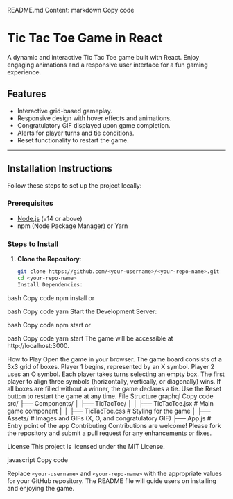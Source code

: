 README.md Content:
markdown
Copy code

# Tic Tac Toe Game in React

A dynamic and interactive Tic Tac Toe game built with React. Enjoy engaging animations and a responsive user interface for a fun gaming experience.

## Features

- Interactive grid-based gameplay.
- Responsive design with hover effects and animations.
- Congratulatory GIF displayed upon game completion.
- Alerts for player turns and tie conditions.
- Reset functionality to restart the game.

---

## Installation Instructions

Follow these steps to set up the project locally:

### Prerequisites

- [Node.js](https://nodejs.org/) (v14 or above)
- npm (Node Package Manager) or Yarn

### Steps to Install

1. **Clone the Repository**:
   ```bash
   git clone https://github.com/<your-username>/<your-repo-name>.git
   cd <your-repo-name>
   Install Dependencies:
   ```

bash
Copy code
npm install
or

bash
Copy code
yarn
Start the Development Server:

bash
Copy code
npm start
or

bash
Copy code
yarn start
The game will be accessible at http://localhost:3000.

How to Play
Open the game in your browser.
The game board consists of a 3x3 grid of boxes.
Player 1 begins, represented by an X symbol. Player 2 uses an O symbol.
Each player takes turns selecting an empty box.
The first player to align three symbols (horizontally, vertically, or diagonally) wins.
If all boxes are filled without a winner, the game declares a tie.
Use the Reset button to restart the game at any time.
File Structure
graphql
Copy code
src/
├── Components/
│ ├── TicTacToe/
│ │ ├── TicTacToe.jsx # Main game component
│ │ ├── TicTacToe.css # Styling for the game
│ ├── Assets/ # Images and GIFs (X, O, and congratulatory GIF)
├── App.js # Entry point of the app
Contributing
Contributions are welcome! Please fork the repository and submit a pull request for any enhancements or fixes.

License
This project is licensed under the MIT License.

javascript
Copy code

Replace `<your-username>` and `<your-repo-name>` with the appropriate values for your GitHub repository. The README file will guide users on installing and enjoying the game.
